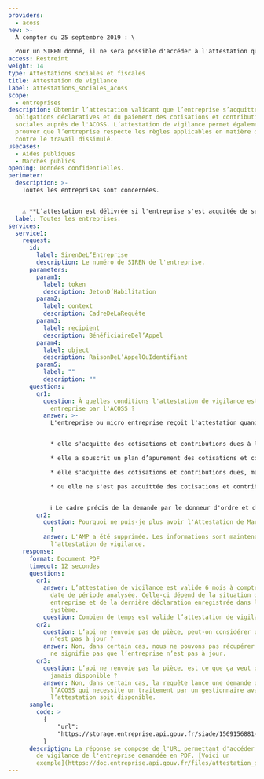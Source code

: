 ```yaml
---
providers:
  - acoss
new: >-
  À compter du 25 septembre 2019 : \

  Pour un SIREN donné, il ne sera possible d'accéder à l'attestation que 10 fois par jour ; là où avant il n'y avait pas limite. Une fois cette limite atteinte il faudra attendre le lendemain (à partir de 00h00) pour obtenir de nouveau cette attestation. Cette limitation est mise en place directement par le fournisseur de données (ACOSS). **Il est donc recommandé d'avoir un système de cache pour les attestations sociales.**
access: Restreint
weight: 14
type: Attestations sociales et fiscales
title: Attestation de vigilance
label: attestations_sociales_acoss
scope:
  - entreprises
description: Obtenir l’attestation validant que l’entreprise s’acquitte de ses
  obligations déclaratives et du paiement des cotisations et contributions
  sociales auprès de l'ACOSS. L’attestation de vigilance permet également de
  prouver que l’entreprise respecte les règles applicables en matière de lutte
  contre le travail dissimulé.
usecases:
  - Aides publiques
  - Marchés publics
opening: Données confidentielles.
perimeter:
  description: >-
    Toutes les entreprises sont concernées.


    ⚠️ **L’attestation est délivrée si l'entreprise s'est acquitée de ses contributions et cotisations.**
  label: Toutes les entreprises.
services:
  service1:
    request:
      id:
        label: SirenDeL’Entreprise
        description: Le numéro de SIREN de l'entreprise.
      parameters:
        param1:
          label: token
          description: JetonD’Habilitation
        param2:
          label: context
          description: CadreDeLaRequête
        param3:
          label: recipient
          description: BénéficiaireDel’Appel
        param4:
          label: object
          description: RaisonDeL’AppelOuIdentifiant
        param5:
          label: ""
          description: ""
      questions:
        qr1:
          question: À quelles conditions l'attestation de vigilance est délivrée à une
            entreprise par l'ACOSS ?
          answer: >-
            L'entreprise ou micro entreprise reçoit l'attestation quand :  


            * elle s'acquitte des cotisations et contributions dues à leur date normale d’exigibilité ;

            * elle a souscrit un plan d’apurement des cotisations et contributions restant dues, qu’elle respecte ;

            * elle s'acquitte des cotisations et contributions dues, mais elle n’est pas à jour par ailleurs dans le paiement des majorations et pénalités ;

            * ou elle ne s'est pas acquittée des cotisations et contributions dues mais en conteste le montant par recours contentieux. 


            ℹ️ Le cadre précis de la demande par le donneur d'ordre et de la délivrance de l'attestation à l'entreprise est expliqué sur le site de l'ACOSS :[ https://www.urssaf.fr/portail/home/employeur/declarer-et-payer/obtenir-une-attestation/attestation-de-vigilance.html](<Quand est-ce que l'attestation de vigilance est délivrée par l'ACOSS ?>)
        qr2:
          question: Pourquoi ne puis-je plus avoir l'Attestation de Marché Publique (AMP)
            ?
          answer: L'AMP a été supprimée. Les informations sont maintenant contenues dans
            l'attestation de vigilance.
    response:
      format: Document PDF
      timeout: 12 secondes
      questions:
        qr1:
          answer: L’attestation de vigilance est valide 6 mois à compter de la dernière
            date de période analysée. Celle-ci dépend de la situation de chaque
            entreprise et de la dernière déclaration enregistrée dans le
            système.
          question: Combien de temps est valide l’attestation de vigilance ?
        qr2:
          question: L’api ne renvoie pas de pièce, peut-on considérer que l'entreprise
            n'est pas à jour ?
          answer: Non, dans certain cas, nous ne pouvons pas récupérer l’attestation. Ça
            ne signifie pas que l’entreprise n’est pas à jour.
        qr3:
          question: L’api ne renvoie pas la pièce, est ce que ça veut dire qu’elle ne sera
            jamais disponible ?
          answer: Non, dans certain cas, la requête lance une demande dans le système de
            l’ACOSS qui necessite un traitement par un gestionnaire avant que
            l’attestation soit disponible.
      sample:
        code: >
          {
              "url":
              "https://storage.entreprise.api.gouv.fr/siade/1569156881-f749d75e2bfd443316e2e02d59015f-attestation_vigilance_acoss.pdf"
          }
      description: La réponse se compose de l'URL permettant d'accéder à l’attestation
        de vigilance de l'entreprise demandée en PDF. [Voici un
        exemple](https://doc.entreprise.api.gouv.fr/files/attestation_sociale.pdf).
---
```

